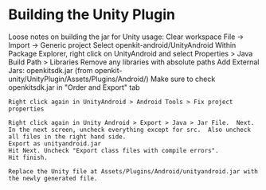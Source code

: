 Building the Unity Plugin
=======

Loose notes on building the jar for Unity usage:
    Clear workspace
    File -> Import -> Generic project
    Select openkit-android/UnityAndroid
    Within Package Explorer, right click on UnityAndroid and select Properties > Java Build Path > Libraries
        Remove any libraries with absolute paths
        Add External Jars:
          openkitsdk.jar (from openkit-unity/UnityPlugin/Assets/Plugins/Android/)
        Make sure to check openkitsdk.jar in "Order and Export" tab

    Right click again in UnityAndroid > Android Tools > Fix project properties

    Right click again in Unity Android > Export > Java > Jar File.  Next.
    In the next screen, uncheck everything except for src.  Also uncheck all files in the right hand side.
    Export as unityandroid.jar
    Hit Next. Uncheck "Export class files with compile errors".
    Hit finish.

    Replace the Unity file at Assets/Plugins/Android/unityandroid.jar with the newly generated file.
